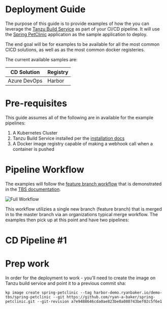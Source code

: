 # Deployment Guide

The purpose of this guide is to provide examples of how the you can leverage the [Tanzu Build Service](https://tanzu.vmware.com/build-service) as part of your CI/CD pipeline. It will use the [Spring PetClinic](https://github.com/spring-projects/spring-petclinic) application as the sample application to deploy.

The end goal will be for examples to be available for all the most common CICD solutions, as well as as the most common docker registeries.

The current available samples are:

| CD Solution | Registry |
| ----------- | ----------- |
| Azure DevOps | Harbor |

# Pre-requisites 

This guide assumes all of the following are in available for the example pipelines:

1.  A Kubernetes Cluster
2.  Tanzu Build Service installed per the [installation docs](https://docs.pivotal.io/build-service/1-2/installing.html)
3.  A Docker image registry capable of making a webhook call when a container is pushed

# Pipeline Workflow

The examples will follow the [feature branch workflow](https://docs.pivotal.io/build-service/1-2/tbs-in-ci.html) that is demonstrated in the [TBS documentation](https://www.atlassian.com/git/tutorials/comparing-workflows/feature-branch-workflow).  

![Full Workflow](https://docs.pivotal.io/build-service/1-2/images/ci_flow_full.png)

This workflow utilizies a single new branch (feature branch) that is merged in to the master branch via an organizations typical merge workflow.   The examples then pick up at this point and have two pipelines:

# CD Pipeline #1



# Prep work

In order for the deployment to work - you'll need to create the image on Tanzu build service and point it to a previous commit sha:

```
kp image create spring-petclinic --tag harbor-demo.ryanbaker.io/demo-tbs/spring-petclinic --git https://github.com/ryan-a-baker/spring-petclinic.git --git-revision a7e9488646cda0ae823be0a080743bef02c5f6e1
```